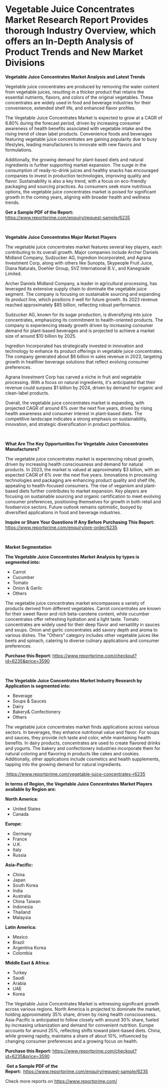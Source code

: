 <p><h1>Vegetable Juice Concentrates Market Research Report Provides thorough Industry Overview, which offers an In-Depth Analysis of Product Trends and New Market Divisions</h1></p><p><strong>Vegetable Juice Concentrates Market Analysis and Latest Trends</strong></p>
<p><p>Vegetable juice concentrates are produced by removing the water content from vegetable juices, resulting in a thicker product that retains the essential nutrients, flavors, and colors of the original vegetables. These concentrates are widely used in food and beverage industries for their convenience, extended shelf life, and enhanced flavor profiles. </p><p>The Vegetable Juice Concentrates Market is expected to grow at a CAGR of 6.80% during the forecast period, driven by increasing consumer awareness of health benefits associated with vegetable intake and the rising trend of clean label products. Convenience foods and beverages featuring vegetable juice concentrates are gaining popularity due to busy lifestyles, leading manufacturers to innovate with new flavors and formulations. </p><p>Additionally, the growing demand for plant-based diets and natural ingredients is further supporting market expansion. The surge in the consumption of ready-to-drink juices and healthy snacks has encouraged companies to invest in production technologies, improving quality and flavor. Sustainability is also a key trend, with a focus on eco-friendly packaging and sourcing practices. As consumers seek more nutritious options, the vegetable juice concentrates market is poised for significant growth in the coming years, aligning with broader health and wellness trends.</p></p>
<p><strong>Get a Sample PDF of the Report:&nbsp;</strong> <a href="https://www.reportprime.com/enquiry/request-sample/6235?utm_campaign=2629&utm_medium=2&utm_source=Github&utm_content=ia&utm_term=19032025&utm_id=vegetable-juice-concentrates">https://www.reportprime.com/enquiry/request-sample/6235</a></p>
<p>&nbsp;</p>
<p><strong>Vegetable Juice Concentrates Major Market Players</strong></p>
<p><p>The vegetable juice concentrates market features several key players, each contributing to its overall growth. Major companies include Archer Daniels Midland Company, Sudzucker AG, Ingredion Incorporated, and Agrana Investment Corp, along with others like Sunopta, Skypeople Fruit Juice, Diana Naturals, Doehler Group, SVZ International B.V., and Kanegrade Limited.</p><p>Archer Daniels Midland Company, a leader in agricultural processing, has leveraged its extensive supply chain to dominate the vegetable juice segment. The company is focusing on sustainable sourcing and expanding its product line, which positions it well for future growth. Its 2023 revenue reached approximately $85 billion, reflecting robust performance.</p><p>Sudzucker AG, known for its sugar production, is diversifying into juice concentrates, emphasizing its commitment to health-oriented products. The company is experiencing steady growth driven by increasing consumer demand for plant-based beverages and is projected to achieve a market size of around $10 billion by 2025.</p><p>Ingredion Incorporated has strategically invested in innovation and technology to enhance its product offerings in vegetable juice concentrates. The company generated about $6 billion in sales revenue in 2023, targeting growth in healthier beverage solutions that reflect evolving consumer preferences.</p><p>Agrana Investment Corp has carved a niche in fruit and vegetable processing. With a focus on natural ingredients, it's anticipated that their revenue could surpass $1 billion by 2024, driven by demand for organic and clean-label products.</p><p>Overall, the vegetable juice concentrates market is expanding, with projected CAGR of around 6% over the next five years, driven by rising health awareness and consumer interest in plant-based diets. The competitive landscape indicates a strong emphasis on sustainability, innovation, and strategic diversification in product portfolios.</p></p>
<p>&nbsp;</p>
<p><strong>What Are The Key Opportunities For Vegetable Juice Concentrates Manufacturers?</strong></p>
<p><p>The vegetable juice concentrates market is experiencing robust growth, driven by increasing health consciousness and demand for natural products. In 2023, the market is valued at approximately $3 billion, with an expected CAGR of 6% over the next five years. Innovations in processing technologies and packaging are enhancing product quality and shelf life, appealing to health-focused consumers. The rise of veganism and plant-based diets further contributes to market expansion. Key players are focusing on sustainable sourcing and organic certification to meet evolving consumer preferences, positioning themselves for growth in both retail and foodservice sectors. Future outlook remains optimistic, buoyed by diversified applications in food and beverage industries.</p></p>
<p><strong>Inquire or Share Your Questions If Any Before Purchasing This Report:</strong> <a href="https://www.reportprime.com/enquiry/pre-order/6235?utm_campaign=2629&utm_medium=2&utm_source=Github&utm_content=ia&utm_term=19032025&utm_id=vegetable-juice-concentrates">https://www.reportprime.com/enquiry/pre-order/6235</a></p>
<p>&nbsp;</p>
<p><strong>Market Segmentation</strong></p>
<p><strong>The Vegetable Juice Concentrates Market Analysis by types is segmented into:</strong></p>
<p><ul><li>Carrot</li><li>Cucumber</li><li>Tomato</li><li>Onion & Garlic</li><li>Others</li></ul></p>
<p><p>The vegetable juice concentrates market encompasses a variety of products derived from different vegetables. Carrot concentrates are known for their sweet flavor and rich beta-carotene content, while cucumber concentrates offer refreshing hydration and a light taste. Tomato concentrates are widely used for their deep flavor and versatility in sauces and soups. Onion and garlic concentrates add savory depth and aroma to various dishes. The "Others" category includes other vegetable juices like beets and spinach, catering to diverse culinary applications and consumer preferences.</p></p>
<p><strong>Purchase this Report:&nbsp;</strong><a href="https://www.reportprime.com/checkout?id=6235&price=3590&utm_campaign=2629&utm_medium=2&utm_source=Github&utm_content=ia&utm_term=19032025&utm_id=vegetable-juice-concentrates">https://www.reportprime.com/checkout?id=6235&price=3590</a></p>
<p>&nbsp;</p>
<p><strong>The Vegetable Juice Concentrates Market Industry Research by Application is segmented into:</strong></p>
<p><ul><li>Beverage</li><li>Soups & Sauces</li><li>Dairy</li><li>Bakery& Confectionery</li><li>Others</li></ul></p>
<p><p>The vegetable juice concentrates market finds applications across various sectors. In beverages, they enhance nutritional value and flavor. For soups and sauces, they provide rich taste and color, while maintaining health benefits. In dairy products, concentrates are used to create flavored drinks and yogurts. The bakery and confectionery industries incorporate them for natural coloring and flavoring in products like cakes and cookies. Additionally, other applications include cosmetics and health supplements, tapping into the growing demand for natural ingredients.</p></p>
<p><a href="https://www.reportprime.com/vegetable-juice-concentrates-r6235?utm_campaign=2629&utm_medium=2&utm_source=Github&utm_content=ia&utm_term=19032025&utm_id=vegetable-juice-concentrates">&nbsp;https://www.reportprime.com/vegetable-juice-concentrates-r6235</a></p>
<p><strong>In terms of Region, the Vegetable Juice Concentrates Market Players available by Region are:</strong></p>
<p>
    <p> <strong> North America: </strong>
        <ul>
            <li>United States</li>
            <li>Canada</li>
        </ul>
        </p> 
    <p> <strong> Europe: </strong>
        <ul>
            <li>Germany</li>
            <li>France</li>
            <li>U.K.</li>
            <li>Italy</li>
            <li>Russia</li>
        </ul>
        </p> 
    <p> <strong> Asia-Pacific: </strong>
        <ul>
            <li>China</li>
            <li>Japan</li>
            <li>South Korea</li>
            <li>India</li>
            <li>Australia</li>
            <li>China Taiwan</li>
            <li>Indonesia</li>
            <li>Thailand</li>
            <li>Malaysia</li>
        </ul>
        </p> 
    <p> <strong> Latin America: </strong>
        <ul>
            <li>Mexico</li>
            <li>Brazil</li>
            <li>Argentina Korea</li>
            <li>Colombia</li>
        </ul>
        </p> 
    <p> <strong> Middle East & Africa: </strong>
        <ul>
            <li>Turkey</li>
            <li>Saudi</li>
            <li>Arabia</li>
            <li>UAE</li>
            <li>Korea</li>
        </ul>
    </p>
    </p>
<p><p>The Vegetable Juice Concentrates Market is witnessing significant growth across various regions. North America is projected to dominate the market, holding approximately 35% share, driven by rising health consciousness. Asia-Pacific is anticipated to follow closely with around 30% share, fueled by increasing urbanization and demand for convenient nutrition. Europe accounts for around 25%, reflecting shifts toward plant-based diets. China, while growing rapidly, maintains a share of about 10%, influenced by changing consumer preferences and a growing focus on health.</p></p>
<p><strong>Purchase this Report: </strong><a href="https://www.reportprime.com/checkout?id=6235&price=3590&utm_campaign=2629&utm_medium=2&utm_source=Github&utm_content=ia&utm_term=19032025&utm_id=vegetable-juice-concentrates">https://www.reportprime.com/checkout?id=6235&price=3590</a></p>
<p>&nbsp;<strong>Get a Sample PDF of the Report:&nbsp;&nbsp;</strong><a href="https://www.reportprime.com/enquiry/request-sample/6235?utm_campaign=2629&utm_medium=2&utm_source=Github&utm_content=ia&utm_term=19032025&utm_id=vegetable-juice-concentrates">https://www.reportprime.com/enquiry/request-sample/6235</a></p>
<p><strong></strong></p>
<p>Check more reports on <a href="https://www.reportprime.com/?utm_campaign=2629&utm_medium=2&utm_source=Github&utm_content=ia&utm_term=19032025&utm_id=vegetable-juice-concentrates">https://www.reportprime.com/</a></p>